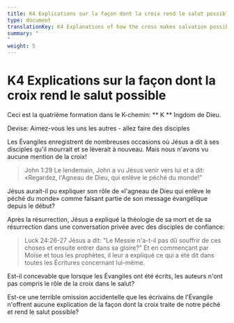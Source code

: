 ```yaml
---
title: K4 Explications sur la façon dont la croix rend le salut possible
type: document
translationKey: K4 Explanations of how the cross makes salvation possible
summary: "
"
weight: 5
---
```

# K4 Explications sur la façon dont la croix rend le salut possible

Ceci est la quatrième formation dans le K-chemin: ** K ** Ingdom de Dieu.

Devise: Aimez-vous les uns les autres - allez faire des disciples

Les Évangiles enregistrent de nombreuses occasions où Jésus a dit à ses disciples qu'il mourrait et se lèverait à nouveau. Mais nous n'avons vu aucune mention de la croix!

>   John 1:29 Le lendemain, John a vu Jésus venir vers lui et a dit: «Regardez, l'Agneau de Dieu, qui enlève le péché du monde!”

Jésus aurait-il pu expliquer son rôle de «l'agneau de Dieu qui enlève le péché du monde» comme faisant partie de son message évangélique depuis le début?

Après la résurrection, Jésus a expliqué la théologie de sa mort et de sa résurrection dans une conversation privée avec des disciples de confiance:

>   Luck 24:26-27 Jésus a dit: "Le Messie n'a-t-il pas dû souffrir de ces choses et ensuite entrer dans sa gloire?" Et en commençant par Moïse et tous les prophètes, il leur a expliqué ce qui a été dit dans toutes les Écritures concernant lui-même.

Est-il concevable que lorsque les Évangiles ont été écrits, les auteurs n'ont pas compris le rôle de la croix dans le salut?

Est-ce une terrible omission accidentelle que les écrivains de l'Évangile n'offrent aucune explication de la façon dont la croix traite de notre péché et rend le salut possible?

